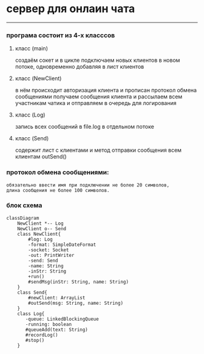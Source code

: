  # сервер для онлаин чата 

---
### програма состоит из 4-х класссов
1. класс (main)

    
    создаём сокет и в цикле подключаем новых клиентов в новом потоке, 
    одновременно добавляя в лист клиентов
2. класс (NewClient) 
    

    в нём происходит авторизация клиента и прописан протокол обмена сообщениями
    получаем сообщения клиента и рассылаем всем участникам чатика
    и отправляем в очередь для логирования
3. класс (Log) 


    запись всех сообщений в file.log в отдельном потоке
4. класс (Send) 


    содержит лист с клиентами и метод отправки сообщения всем клиентам outSend()

### протокол обмена сообщениями:
    обязательно ввести имя при подключении не более 20 символов,
    длина сообщения не более 100 символов.

### блок схема
```mermaid
classDiagram
    NewClient *-- Log
    NewClient o-- Send
    class NewClient{
        #log: Log
        -format: SimpleDateFormat
        -socket: Socket
        -out: PrintWriter 
        -send: Send
        -name: String
        -inStr: String
        +run()
        #sendMsg(inStr: String, name: String)
    }
    class Send{
        #newClient: ArrayList
        #outSend(msg: String, name: String)
    }
    class Log{
       -queue: LinkedBlockingQueue
       -running: boolean
       #queueAdd(text: String)
       #recordLog()
       #stop()
    }
```
